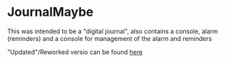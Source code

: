 # JournalMaybe

This was intended to be a "digital journal", also contains a console, alarm (reminders) and a console for management of the alarm and reminders

"Updated"/Reworked versio can be found [here](https://github.com/PhatDave/Journal)
